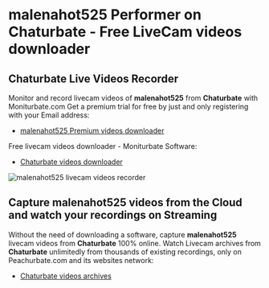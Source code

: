 # malenahot525 Performer on Chaturbate - Free LiveCam videos downloader

## Chaturbate Live Videos Recorder

Monitor and record livecam videos of **malenahot525** from **Chaturbate** with Moniturbate.com
Get a premium trial for free by just and only registering with your Email address:
* [malenahot525 Premium videos downloader](https://moniturbate.com/request-demo-licence-key.html)

Free livecam videos downloader - Moniturbate Software:
* [Chaturbate videos downloader](https://moniturbate.com/moniturbate-download-software.html)

![malenahot525 livecam videos recorder](https://peachurnet.com/templates/moniturbate-software.png)


## Capture malenahot525 videos from the Cloud and watch your recordings on Streaming

Without the need of downloading a software, capture **malenahot525** livecam videos from **Chaturbate** 100% online.
Watch Livecam archives from **Chaturbate** unlimitedly from thousands of existing recordings, only on Peachurbate.com and its websites network:
* [Chaturbate videos archives](https://peachurnet.com/)